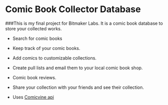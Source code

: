 # Comic Book Collector Database
###This is my final project for Bitmaker Labs. It is a comic book database to store your collected works.

* Search for comic books

* Keep track of your comic books.

* Add comics to customizable collections.

* Create pull lists and email them to your local comic book shop.

* Comic book reviews.

* Share your collection with your friends and see their collection.

* Uses [Comicvine api](http://www.comicvine.com/api/)
